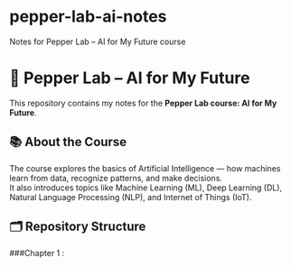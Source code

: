 # pepper-lab-ai-notes
Notes for Pepper Lab – AI for My Future course

# 🧠 Pepper Lab – AI for My Future

This repository contains my notes for the **Pepper Lab course: AI for My Future**.

## 📚 About the Course
The course explores the basics of Artificial Intelligence — how machines learn from data, recognize patterns, and make decisions.  
It also introduces topics like Machine Learning (ML), Deep Learning (DL), Natural Language Processing (NLP), and Internet of Things (IoT).

## 🗂️ Repository Structure

###Chapter 1 :
